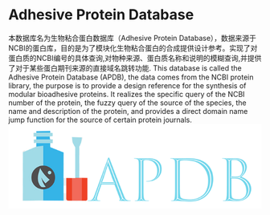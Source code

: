 # Adhesive Protein Database
本数据库名为生物粘合蛋白数据库（Adhesive Protein Database），数据来源于NCBI的蛋白库，目的是为了模块化生物粘合蛋白的合成提供设计参考。实现了对蛋白质的NCBI编号的具体查询,对物种来源、蛋白质名称和说明的模糊查询,并提供了对于某些蛋白期刊来源的直接域名跳转功能.
This database is called the Adhesive Protein Database (APDB), the data comes from the NCBI protein library, the purpose is to provide a design reference for the synthesis of modular bioadhesive proteins. It realizes the specific query of the NCBI number of the protein, the fuzzy query of the source of the species, the name and description of the protein, and provides a direct domain name jump function for the source of certain protein journals.
![](https://github.com/libohan0532/APDB/raw/master/static/images/glue.png) 
